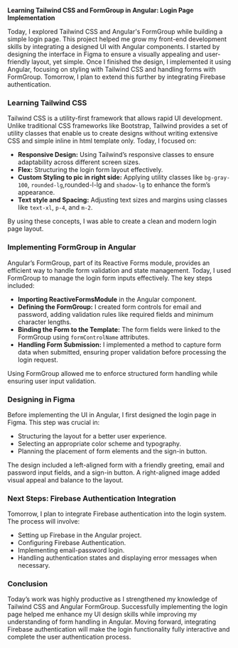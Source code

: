 **Learning Tailwind CSS and FormGroup in Angular: Login Page Implementation**

Today, I explored Tailwind CSS and Angular's FormGroup while building a simple login page. 
This project helped me grow my front-end development skills by integrating a designed UI with  Angular components. 
I started by designing the interface in Figma to ensure a visually appealing and user-friendly layout, yet simple. 
Once I finished the design, I implemented it using Angular, focusing on styling with Tailwind CSS and handling forms with FormGroup. 
Tomorrow, I plan to extend this further by integrating Firebase authentication.

### Learning Tailwind CSS

Tailwind CSS is a utility-first framework that allows rapid UI development. Unlike traditional CSS frameworks like Bootstrap, Tailwind provides a set of utility classes that enable us to create designs without writing extensive CSS and simple inline in html template only.
 Today, I focused on:
- **Responsive Design:** Using Tailwind’s responsive classes to ensure adaptability across different screen sizes.
- **Flex:** Structuring the login form layout effectively.
- **Custom Styling to pic in right side:** Applying utility classes like `bg-gray-100`, `rounded-lg`,rounded-l-lg and `shadow-lg` to enhance the form’s appearance.
- **Text style and Spacing:** Adjusting text sizes and margins using classes like `text-xl`, `p-4`, and `m-2`.

By using these concepts, I was able to create a clean and modern login page layout.

### Implementing FormGroup in Angular

Angular’s FormGroup, part of its Reactive Forms module, provides an efficient way to handle form validation and state management. Today, I used FormGroup to manage the login form inputs effectively. The key steps included:
- **Importing ReactiveFormsModule** in the Angular component.
- **Defining the FormGroup:** I created form controls for email and password, adding validation rules like required fields and minimum character lengths.
- **Binding the Form to the Template:** The form fields were linked to the FormGroup using `formControlName` attributes.
- **Handling Form Submission:** I implemented a method to capture form data when submitted, ensuring proper validation before processing the login request.

Using FormGroup allowed me to enforce structured form handling while ensuring user input validation.

### Designing in Figma

Before implementing the UI in Angular, I first designed the login page in Figma. This step was crucial in:
- Structuring the layout for a better user experience.
- Selecting an appropriate color scheme and typography.
- Planning the placement of form elements and the sign-in button.

The design included a left-aligned form with a friendly greeting, email and password input fields, and a sign-in button. A right-aligned image added visual appeal and balance to the layout.

### Next Steps: Firebase Authentication Integration

Tomorrow, I plan to integrate Firebase authentication into the login system. The process will involve:
- Setting up Firebase in the Angular project.
- Configuring Firebase Authentication.
- Implementing email-password login.
- Handling authentication states and displaying error messages when necessary.

### Conclusion

Today’s work was highly productive as I strengthened my knowledge of Tailwind CSS and Angular FormGroup. Successfully implementing the login page helped me enhance my UI design skills while improving my understanding of form handling in Angular. Moving forward, integrating Firebase authentication will make the login functionality fully interactive and complete the user authentication process.


